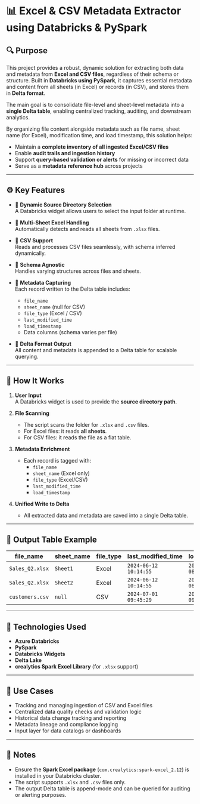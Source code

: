 # 📊 Excel & CSV Metadata Extractor using Databricks & PySpark

## 🔍 Purpose

This project provides a robust, dynamic solution for extracting both data and metadata from **Excel and CSV files**, regardless of their schema or structure. Built in **Databricks using PySpark**, it captures essential metadata and content from all sheets (in Excel) or records (in CSV), and stores them in **Delta format**.

The main goal is to consolidate file-level and sheet-level metadata into a **single Delta table**, enabling centralized tracking, auditing, and downstream analytics.

By organizing file content alongside metadata such as file name, sheet name (for Excel), modification time, and load timestamp, this solution helps:
- Maintain a **complete inventory of all ingested Excel/CSV files**
- Enable **audit trails and ingestion history**
- Support **query-based validation or alerts** for missing or incorrect data
- Serve as a **metadata reference hub** across projects

---

## ⚙️ Key Features

- 📁 **Dynamic Source Directory Selection**  
  A Databricks widget allows users to select the input folder at runtime.

- 📑 **Multi-Sheet Excel Handling**  
  Automatically detects and reads all sheets from `.xlsx` files.

- 📄 **CSV Support**  
  Reads and processes CSV files seamlessly, with schema inferred dynamically.

- 🔄 **Schema Agnostic**  
  Handles varying structures across files and sheets.

- 🧾 **Metadata Capturing**  
  Each record written to the Delta table includes:
  - `file_name`
  - `sheet_name` (null for CSV)
  - `file_type` (Excel / CSV)
  - `last_modified_time`
  - `load_timestamp`
  - Data columns (schema varies per file)

- 💾 **Delta Format Output**  
  All content and metadata is appended to a Delta table for scalable querying.

---

## 🧠 How It Works

1. **User Input**  
   A Databricks widget is used to provide the **source directory path**.

2. **File Scanning**  
   - The script scans the folder for `.xlsx` and `.csv` files.
   - For Excel files: it reads **all sheets**.
   - For CSV files: it reads the file as a flat table.

3. **Metadata Enrichment**  
   - Each record is tagged with:
     - `file_name`
     - `sheet_name` (Excel only)
     - `file_type` (Excel/CSV)
     - `last_modified_time`
     - `load_timestamp`

4. **Unified Write to Delta**  
   - All extracted data and metadata are saved into a single Delta table.

---

## 📁 Output Table Example

| file_name         | sheet_name | file_type | last_modified_time     | load_timestamp        | col1 | col2 | ... |
|------------------|-------------|------------|-------------------------|------------------------|------|------|-----|
| `Sales_Q2.xlsx`   | `Sheet1`    | Excel      | `2024-06-12 10:14:55`   | `2024-06-13 08:22:11`  | ...  | ...  | ... |
| `Sales_Q2.xlsx`   | `Sheet2`    | Excel      | `2024-06-12 10:14:55`   | `2024-06-13 08:22:11`  | ...  | ...  | ... |
| `customers.csv`   | `null`      | CSV        | `2024-07-01 09:45:29`   | `2024-07-01 09:47:03`  | ...  | ...  | ... |

---

## 🚀 Technologies Used

- **Azure Databricks**
- **PySpark**
- **Databricks Widgets**
- **Delta Lake**
- **crealytics Spark Excel Library** (for `.xlsx` support)

---

## 📌 Use Cases

- Tracking and managing ingestion of CSV and Excel files
- Centralized data quality checks and validation logic
- Historical data change tracking and reporting
- Metadata lineage and compliance logging
- Input layer for data catalogs or dashboards

---

## 📣 Notes

- Ensure the **Spark Excel package** (`com.crealytics:spark-excel_2.12`) is installed in your Databricks cluster.
- The script supports `.xlsx` and `.csv` files only.
- The output Delta table is append-mode and can be queried for auditing or alerting purposes.

